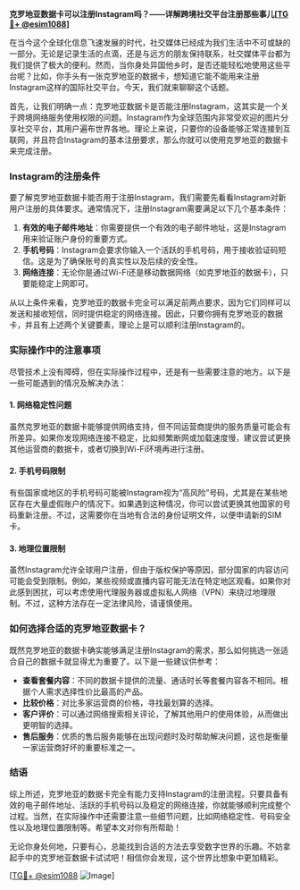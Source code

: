 **克罗地亚数据卡可以注册Instagram吗？——详解跨境社交平台注册那些事儿[[TG💪+ @esim1088](https://t.me/s/esim1088)]**

在当今这个全球化信息飞速发展的时代，社交媒体已经成为我们生活中不可或缺的一部分。无论是记录生活的点滴，还是与远方的朋友保持联系，社交媒体平台都为我们提供了极大的便利。然而，当你身处异国他乡时，是否还能轻松地使用这些平台呢？比如，你手头有一张克罗地亚的数据卡，想知道它能不能用来注册Instagram这样的国际社交平台。今天，我们就来聊聊这个话题。

首先，让我们明确一点：克罗地亚数据卡是否能注册Instagram，这其实是一个关于跨境网络服务使用权限的问题。Instagram作为全球范围内非常受欢迎的图片分享社交平台，其用户遍布世界各地。理论上来说，只要你的设备能够正常连接到互联网，并且符合Instagram的基本注册要求，那么你就可以使用克罗地亚的数据卡来完成注册。

### Instagram的注册条件

要了解克罗地亚数据卡能否用于注册Instagram，我们需要先看看Instagram对新用户注册的具体要求。通常情况下，注册Instagram需要满足以下几个基本条件：

1. **有效的电子邮件地址**：你需要提供一个有效的电子邮件地址，这是Instagram用来验证账户身份的重要方式。
2. **手机号码**：Instagram会要求你输入一个活跃的手机号码，用于接收验证码短信。这是为了确保账号的真实性以及后续的安全性。
3. **网络连接**：无论你是通过Wi-Fi还是移动数据网络（如克罗地亚的数据卡），只要能稳定上网即可。

从以上条件来看，克罗地亚的数据卡完全可以满足前两点要求，因为它们同样可以发送和接收短信，同时提供稳定的网络连接。因此，只要你拥有克罗地亚的数据卡，并且有上述两个关键要素，理论上是可以顺利注册Instagram的。

### 实际操作中的注意事项

尽管技术上没有障碍，但在实际操作过程中，还是有一些需要注意的地方。以下是一些可能遇到的情况及解决办法：

#### 1. 网络稳定性问题
虽然克罗地亚的数据卡能够提供网络支持，但不同运营商提供的服务质量可能会有所差异。如果你发现网络连接不稳定，比如频繁断网或加载速度慢，建议尝试更换其他运营商的数据卡，或者切换到Wi-Fi环境再进行注册。

#### 2. 手机号码限制
有些国家或地区的手机号码可能被Instagram视为“高风险”号码，尤其是在某些地区存在大量虚假账户的情况下。如果遇到这种情况，你可以尝试更换其他国家的号码重新注册。不过，这需要你在当地有合法的身份证明文件，以便申请新的SIM卡。

#### 3. 地理位置限制
虽然Instagram允许全球用户注册，但由于版权保护等原因，部分国家的内容访问可能会受到限制。例如，某些视频或直播内容可能无法在特定地区观看。如果你对此感到困扰，可以考虑使用代理服务器或虚拟私人网络（VPN）来绕过地理限制。不过，这种方法存在一定法律风险，请谨慎使用。

### 如何选择合适的克罗地亚数据卡？

既然克罗地亚的数据卡确实能够满足注册Instagram的需求，那么如何挑选一张适合自己的数据卡就显得尤为重要了。以下是一些建议供参考：

- **查看套餐内容**：不同的数据卡提供的流量、通话时长等套餐内容各不相同。根据个人需求选择性价比最高的产品。
- **比较价格**：对比多家运营商的价格，寻找最划算的选择。
- **客户评价**：可以通过网络搜索相关评论，了解其他用户的使用体验，从而做出更明智的选择。
- **售后服务**：优质的售后服务能够在出现问题时及时帮助解决问题，这也是衡量一家运营商好坏的重要标准之一。

### 结语

综上所述，克罗地亚的数据卡完全有能力支持Instagram的注册流程。只要具备有效的电子邮件地址、活跃的手机号码以及稳定的网络连接，你就能够顺利完成整个过程。当然，在实际操作中还需要注意一些细节问题，比如网络稳定性、号码安全性以及地理位置限制等。希望本文对你有所帮助！

无论你身处何地，只要有心，总能找到合适的方法去享受数字世界的乐趣。不妨拿起手中的克罗地亚数据卡试试吧！相信你会发现，这个世界比想象中更加精彩。

[[TG💪+ @esim1088](https://t.me/s/esim1088) ![Image](https://i.postimg.cc/4NQfJmqS/Snipaste-2025-05-13-00-14-12.png)]